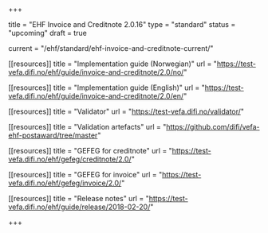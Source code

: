 +++

title = "EHF Invoice and Creditnote 2.0.16"
type = "standard"
status = "upcoming"
draft = true

current = "/ehf/standard/ehf-invoice-and-creditnote-current/"

[[resources]]
title = "Implementation guide (Norwegian)"
url = "https://test-vefa.difi.no/ehf/guide/invoice-and-creditnote/2.0/no/"

[[resources]]
title = "Implementation guide (English)"
url = "https://test-vefa.difi.no/ehf/guide/invoice-and-creditnote/2.0/en/"

[[resources]]
title = "Validator"
url = "https://test-vefa.difi.no/validator/"

[[resources]]
title = "Validation artefacts"
url = "https://github.com/difi/vefa-ehf-postaward/tree/master"

[[resources]]
title = "GEFEG for creditnote"
url = "https://test-vefa.difi.no/ehf/gefeg/creditnote/2.0/"

[[resources]]
title = "GEFEG for invoice"
url = "https://test-vefa.difi.no/ehf/gefeg/invoice/2.0/"

[[resources]]
title = "Release notes"
url = "https://test-vefa.difi.no/ehf/guide/release/2018-02-20/"

+++
